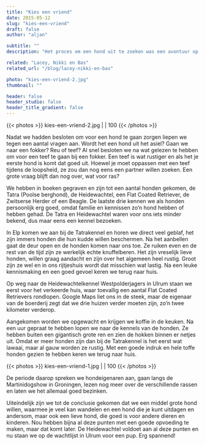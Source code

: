 ```yaml
---
title: "Kies een vriend"
date: 2015-05-12
slug: "kies-een-vriend"
draft: false
author: "aljan"

subtitle: ""
description: "Het proces om een hond uit te zoeken was een avontuur op zich. Van rassen vergelijken tot kennels bezoeken, en uiteindelijk viel de keuze op de Heidewachtel. Spannende tijden!"

related: "Lacey, Nikki en Bas"
related_url: "/blog/lacey-nikki-en-bas"

photo: "kies-een-vriend-2.jpg"
thumbnail: ""

header: false
header_studio: false
header_title_gradient: false
---
```


{{< photos >}}
kies-een-vriend-2.jpg |  | 100
{{< /photos >}}

Nadat we hadden besloten om voor een hond te gaan zorgen liepen we tegen een aantal vragen aan. Wordt het een hond uit het asiel? Gaan we naar een fokker? Reu of teef? Al snel besloten we na wat gelezen te hebben om voor een teef te gaan bij een fokker. Een teef is wat rustiger en als het je eerste hond is komt dat goed uit. Hoewel je moet oppassen met een teef tijdens de loopsheid, ze zou dan nog eens een partner willen zoeken. Een grote vraag blijft dan nog over, wat voor ras?

We hebben in boeken gegraven en zijn tot een aantal honden gekomen, de Tatra (Poolse berghond), de Heidewachtel, een Flat Coated Retriever, de Zwitserse Herder of een Beagle. De laatste drie kennen we als honden persoonlijk erg goed, omdat familie en kennissen zo’n hond hebben of hebben gehad. De Tatra en Heidewachtel waren voor ons iets minder bekend, dus maar eens een kennel bezoeken.

In Elp komen we aan bij de Tatrakennel en horen we direct veel geblaf, het zijn immers honden die hun kudde willen beschermen. Na het aanbellen gaat de deur open en de honden komen naar ons toe. Ze ruiken even en de rest van de tijd zijn ze werkelijk echte knuffelberen. Het zijn vreselijk lieve honden, willen graag aandacht en zijn over het algemeen heel rustig. Groot zijn ze wel en in ons rijtjeshuis wordt dat misschien wat lastig. Na een leuke kennismaking en een goed gevoel keren we terug naar huis.

Op weg naar de Heidewachtelkennel Westpolderjagers in Ulrum staan we eerst voor het verkeerde huis, waar toevallig een aantal Flat Coated Retrievers rondlopen. Google Maps liet ons in de steek, maar de eigenaar van de boerderij zegt dat we drie huizen verder moeten zijn, zo’n twee kilometer verderop.

Aangekomen worden we opgewacht en krijgen we koffie in de keuken. Na een uur gepraat te hebben lopen we naar de kennels van de honden. Ze hebben buiten een gigantisch grote ren en zien de hokken binnen er netjes uit. Omdat er meer honden zijn dan bij de Tatrakennel is het eerst wat lawaai, maar al gauw worden ze rustig. Met een goede indruk en hele toffe honden gezien te hebben keren we terug naar huis.

{{< photos >}}
kies-een-vriend-1.jpg |  | 100
{{< /photos >}}

De periode daarop spreken we hondeigenaren aan, gaan langs de Martinidogshow in Groningen, lezen nog meer over de verschillende rassen en laten we het allemaal goed bezinken.

Uiteindelijk zijn we tot de conclusie gekomen dat we een middel grote hond willen, waarmee je veel kan wandelen en een hond die je kunt uitdagen en andersom, maar ook een lieve hond, die goed is voor andere dieren en kinderen. Nou hebben bijna al deze punten met een goede opvoeding te maken, maar dat komt later. De Heidewachtel voldoet aan al deze punten en nu staan we op de wachtlijst in Ulrum voor een pup. Erg spannend!